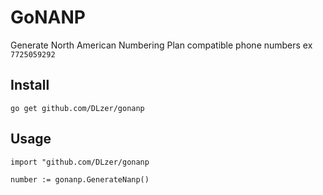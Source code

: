 # GoNANP

Generate North American Numbering Plan compatible phone numbers ex `7725059292`

## Install
```
go get github.com/DLzer/gonanp
```

## Usage
```
import "github.com/DLzer/gonanp

number := gonanp.GenerateNanp()
```